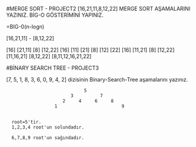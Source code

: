 #MERGE SORT - PROJECT2
[16,21,11,8,12,22]   MERGE SORT AŞAMALARINI YAZINIZ. BİG-O GÖSTERİMİNİ YAPINIZ.

=BIG-0(n-logn)

[16,21,11] - [8,12,22]

[16] [21,11] [8] [12,22]
[16] [11] [21]  [8]  [12] [22]
[16] [11,21]  [8]  [12,22]
[11,16,21]     [8,12,22]
[8,11,12,16,21,22]


#BİNARY SEARCH TREE - PROJECT3

[7, 5, 1, 8, 3, 6, 0, 9, 4, 2] dizisinin Binary-Search-Tree aşamalarını yazınız.



                                 5
                            3          7
                         2     4     6     8
                      1                        9


      root=5'tir.
      1,2,3,4 root'un solundadır.

      6,7,8,9 root'un sağındadır.

      



